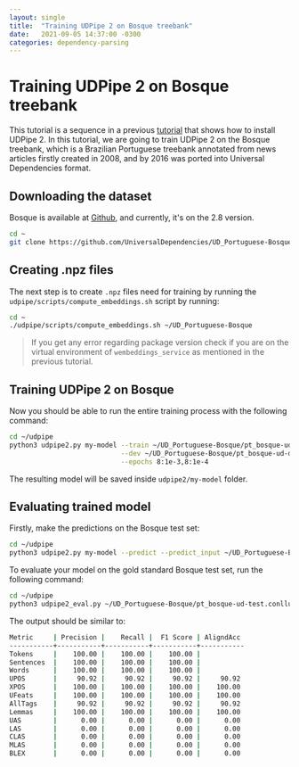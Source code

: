 ```yaml
---
layout: single
title:  "Training UDPipe 2 on Bosque treebank"
date:   2021-09-05 14:37:00 -0300
categories: dependency-parsing
---
```


# Training UDPipe 2 on Bosque treebank

This tutorial is a sequence in a previous [tutorial](https://huberemanuel.github.io/parsing/udpipe2/) that shows how to install UDPipe 2.
In this tutorial, we are going to train UDPipe 2 on the Bosque treebank, which is a Brazilian Portuguese treebank annotated from news articles firstly created in 2008, and by 2016 was ported into Universal Dependencies format.

## Downloading the dataset

Bosque is available at [Github](https://github.com/UniversalDependencies/UD_Portuguese-Bosque), and currently, it's on the 2.8 version.

```bash
cd ~
git clone https://github.com/UniversalDependencies/UD_Portuguese-Bosque.git
```

## Creating .npz files

The next step is to create `.npz` files need for training by running the `udpipe/scripts/compute_embeddings.sh` script by running:

```bash
cd ~
./udpipe/scripts/compute_embeddings.sh ~/UD_Portuguese-Bosque
```

> If you get any error regarding package version check if you are on the virtual environment of `wembeddings_service` as mentioned in the previous tutorial.

## Training UDPipe 2 on Bosque

Now you should be able to run the entire training process with the following command:

```bash
cd ~/udpipe
python3 udpipe2.py my-model --train ~/UD_Portuguese-Bosque/pt_bosque-ud-train.conllu \
                            --dev ~/UD_Portuguese-Bosque/pt_bosque-ud-dev.conllu \
                            --epochs 8:1e-3,8:1e-4
```

The resulting model will be saved inside `udpipe2/my-model` folder. 

## Evaluating trained model

Firstly, make the predictions on the Bosque test set:

```bash
cd ~/udpipe
python3 udpipe2.py my-model --predict --predict_input ~/UD_Portuguese-Bosque/pt_bosque-ud-test.conllu --predict_output my-model-test.conllu
```


To evaluate your model on the gold standard Bosque test set, run the following command:

```bash
cd ~/udpipe
python3 udpipe2_eval.py ~/UD_Portuguese-Bosque/pt_bosque-ud-test.conllu my-model-test.conllu --verbose

```
The output should be similar to:

```bash
Metric     | Precision |    Recall |  F1 Score | AligndAcc
-----------+-----------+-----------+-----------+-----------
Tokens     |    100.00 |    100.00 |    100.00 |
Sentences  |    100.00 |    100.00 |    100.00 |
Words      |    100.00 |    100.00 |    100.00 |
UPOS       |     90.92 |     90.92 |     90.92 |     90.92
XPOS       |    100.00 |    100.00 |    100.00 |    100.00
UFeats     |    100.00 |    100.00 |    100.00 |    100.00
AllTags    |     90.92 |     90.92 |     90.92 |     90.92
Lemmas     |    100.00 |    100.00 |    100.00 |    100.00
UAS        |      0.00 |      0.00 |      0.00 |      0.00
LAS        |      0.00 |      0.00 |      0.00 |      0.00
CLAS       |      0.00 |      0.00 |      0.00 |      0.00
MLAS       |      0.00 |      0.00 |      0.00 |      0.00
BLEX       |      0.00 |      0.00 |      0.00 |      0.00
```
